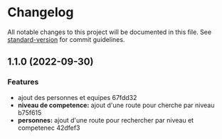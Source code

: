 # Changelog

All notable changes to this project will be documented in this file. See [standard-version](https://github.com/conventional-changelog/standard-version) for commit guidelines.

## 1.1.0 (2022-09-30)


### Features

* ajout des personnes et equipes 67fdd32
* **niveau de competence:** ajout d'une route pour cherche par niveau b75f615
* **personnes:** ajout d'une route pour rechercher par niveau et competenec 42dfef3
